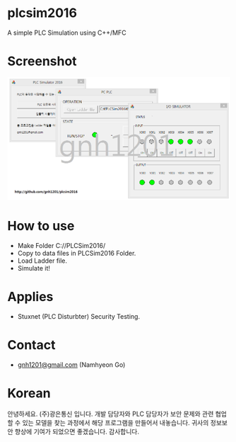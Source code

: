 # plcsim2016
A simple PLC Simulation using C++/MFC

# Screenshot
![Screenshot](https://raw.githubusercontent.com/gnh1201/plcsim2016/master/screenshot.png)

# How to use
- Make Folder C://PLCSim2016/
- Copy to data files in PLCSim2016 Folder.
- Load Ladder file.
- Simulate it!

# Applies
- Stuxnet (PLC Disturbter) Security Testing.

# Contact
- gnh1201@gmail.com (Namhyeon Go)

# Korean
안녕하세요. (주)광은통신 입니다.
개발 담당자와 PLC 담당자가 보안 문제와 관련 협업할 수 있는 모델을 찾는 과정에서
해당 프로그램을 만들어서 내놓습니다.
귀사의 정보보안 향상에 기여가 되었으면 좋겠습니다. 감사합니다.
